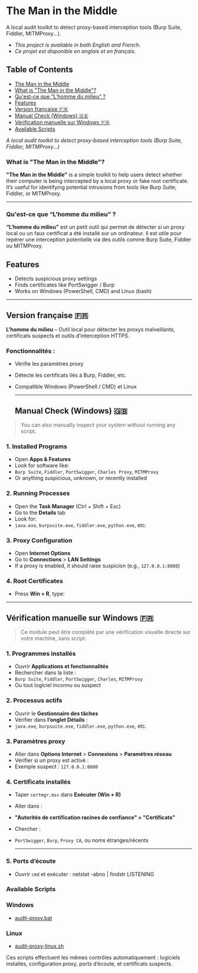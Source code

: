 # The Man in the Middle

A local audit toolkit to detect proxy-based interception tools (Burp Suite, Fiddler, MITMProxy...).

- *This project is available in both English and French.*
- *Ce projet est disponible en anglais et en français.*

## Table of Contents

- [The Man in the Middle](#the-man-in-the-middle)
- [What is "The Man in the Middle"?](#what-is-the-man-in-the-middle)
- [Qu'est-ce que “L’homme du milieu” ?](#quest-ce-que-lhomme-du-milieu-)
- [Features](#features)
- [Version française 🇫🇷](#version-française-)
- [Manual Check (Windows) 🇬🇧](#manual-check-windows-)
- [Vérification manuelle sur Windows 🇫🇷](#vérification-manuelle-sur-windows-)
- [Available Scripts](#available-scripts)
  

_A local audit toolkit to detect proxy-based interception tools (Burp Suite, Fiddler, MITMProxy...)_

### What is "The Man in the Middle"?

**"The Man in the Middle"** is a simple toolkit to help users detect whether their computer is being intercepted by a local proxy or fake root certificate. It’s useful for identifying potential intrusions from tools like Burp Suite, Fiddler, or MITMProxy.

---

### Qu'est-ce que “L’homme du milieu” ?

**“L’homme du milieu”** est un petit outil qui permet de détecter si un proxy local ou un faux certificat a été installé sur un ordinateur. Il est utile pour repérer une interception potentielle via des outils comme Burp Suite, Fiddler ou MITMProxy.

## Features
- Detects suspicious proxy settings
- Finds certificates like PortSwigger / Burp
- Works on Windows (PowerShell, CMD) and Linux (bash)

---

## Version française 🇫🇷

**L’homme du milieu** – Outil local pour détecter les proxys malveillants, certificats suspects et outils d’interception HTTPS.

### Fonctionnalités :
- Vérifie les paramètres proxy
- Détecte les certificats liés à Burp, Fiddler, etc.
- Compatible Windows (PowerShell / CMD) et Linux

  ---
  ## Manual Check (Windows) 🇬🇧

> You can also manually inspect your system without running any script.

### 1. Installed Programs

- Open **Apps & Features**
- Look for software like:
- `Burp Suite`, `Fiddler`, `PortSwigger`, `Charles Proxy`, `MITMProxy`
- Or anything suspicious, unknown, or recently installed

### 2. Running Processes

- Open the **Task Manager** (Ctrl + Shift + Esc)
- Go to the **Details** tab
- Look for:
- `java.exe`, `burpsuite.exe`, `fiddler.exe`, `python.exe`, etc.

### 3. Proxy Configuration

- Open **Internet Options**
- Go to **Connections** > **LAN Settings**
- If a proxy is enabled, it should raise suspicion (e.g., `127.0.0.1:8080`)

### 4. Root Certificates

- Press **Win + R**, type:

 ---

 ## Vérification manuelle sur Windows 🇫🇷

> Ce module peut être complété par une vérification visuelle directe sur votre machine, sans script.

### 1. Programmes installés

- Ouvrir **Applications et fonctionnalités**
- Rechercher dans la liste :
- `Burp Suite`, `Fiddler`, `PortSwigger`, `Charles`, `MITMProxy`
- Ou tout logiciel inconnu ou suspect

### 2. Processus actifs

- Ouvrir le **Gestionnaire des tâches**
- Vérifier dans **l’onglet Détails** :
- `java.exe`, `burpsuite.exe`, `fiddler.exe`, `python.exe`, etc.

### 3. Paramètres proxy

- Aller dans **Options Internet** > **Connexions** > **Paramètres réseau**
- Vérifier si un proxy est activé :
- Exemple suspect : `127.0.0.1:8080`

### 4. Certificats installés

- Taper `certmgr.msc` dans **Exécuter (Win + R)**
- Aller dans :
- **"Autorités de certification racines de confiance" > "Certificats"**
- Chercher :
- `PortSwigger`, `Burp`, `Proxy CA`, ou noms étranges/récents
  
  ---
  
### 5. Ports d’écoute

- Ouvrir `cmd` et exécuter : netstat -abno | findstr LISTENING



  
### Available Scripts

### Windows
- [audit-proxy.bat](tools/audit-proxy.bat)

### Linux
- [audit-proxy-linux.sh](tools/audit-proxy-linux.sh)

Ces scripts effectuent les mêmes contrôles automatiquement : logiciels installés, configuration proxy, ports d’écoute, et certificats suspects.












